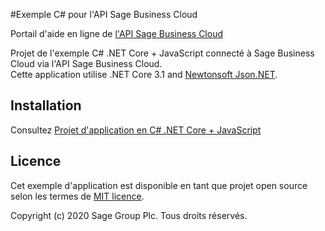 #Exemple C# pour l'API Sage Business Cloud

Portail d'aide en ligne de [l'API Sage Business Cloud](https://developer.sage.com/api/100/fr/saas)

Projet de l'exemple  C# .NET Core + JavaScript connecté à Sage Business Cloud  via l'API Sage Business Cloud.<br>
Cette application utilise .NET Core 3.1 and [Newtonsoft Json.NET](https://github.com/JamesNK/Newtonsoft.Json).

## Installation

Consultez [Projet d'application en C# .NET Core + JavaScript](https://developer.sage.com/api/100/fr/saas/guides/samples/samplecharp/)

## Licence

Cet exemple d'application est disponible en tant que projet open source selon les termes de
[MIT licence](LICENSE).

Copyright (c) 2020 Sage Group Plc. Tous droits réservés.

